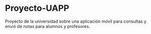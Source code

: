 # Proyecto-UAPP
Proyecto de la universidad sobre una aplicación móvil para consultas y envió de notas para alumnos y profesores.
